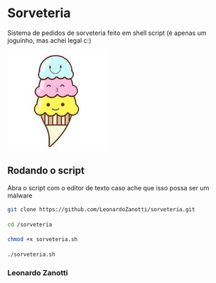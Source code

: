 # Sorveteria
Sistema de pedidos de sorveteria feito em shell script (é apenas um joguinho, mas achei legal c:)

<img src="./logo.jpg" alt="Sorvete"/>


## Rodando o script
Abra o script com o editor de texto caso ache que isso possa ser um malware

```bash
git clone https://github.com/LeonardoZanotti/sorveteria.git

cd /sorveteria

chmod +x sorveteria.sh

./sorveteria.sh
```

### Leonardo Zanotti